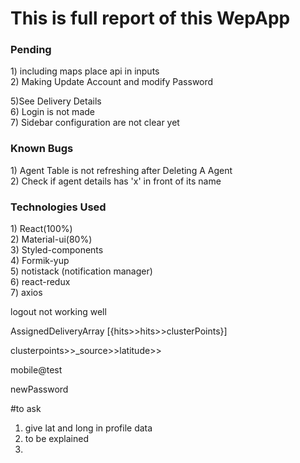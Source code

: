<h1>This is full report of this WepApp</h1>

<h3>Pending</h3>
1) including maps place api in inputs<br />
2) Making Update Account and modify Password <br />

5)See Delivery Details<br />
6) Login is not made<br />
7) Sidebar configuration are not clear yet

<h3>Known Bugs</h3>
1) Agent Table is not refreshing after Deleting A Agent<br/>
2) Check if agent details has 'x' in front of its name

<h3>Technologies Used</h3>
1) React(100%)<br/>
2) Material-ui(80%)<br/>
3) Styled-components<br/>
4) Formik-yup<br/>
5) notistack (notification manager)<br/>
6) react-redux<br/>
7) axios<br/>



logout not working well


AssignedDeliveryArray
[{hits>>hits>>clusterPoints}]

clusterpoints>>_source>>latitude>>


mobile@test

newPassword



#to ask
1) give lat and long in profile data
3) to be explained
4)   